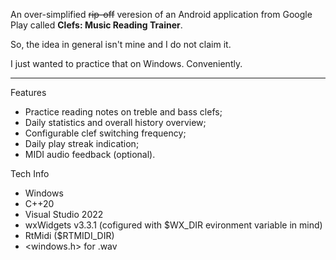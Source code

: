 An over-simplified ~~rip-off~~ veresion of an Android application from Google Play called **Clefs: Music Reading Trainer**.

So, the idea in general isn't mine and I do not claim it.

I just wanted to practice that on Windows. Conveniently.

---

Features
- Practice reading notes on treble and bass clefs;
- Daily statistics and overall history overview;
- Configurable clef switching frequency;
- Daily play streak indication;
- MIDI audio feedback (optional).

Tech Info
- Windows
- C++20
- Visual Studio 2022
- wxWidgets v3.3.1 (cofigured with $WX_DIR evironment variable in mind)
- RtMidi ($RTMIDI_DIR)
- <windows.h> for .wav

